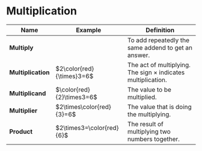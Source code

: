 # Multiplication

| Name | Example | Definition |
|---|---|---|
| **Multiply** |  | To add repeatedly the same addend to get an answer. |
| **Multiplication** | $2\color{red}{\times}3=6$ | The act of multiplying. The sign $\times$ indicates multiplication. |
| **Multiplicand** | $\color{red}{2}\times3=6$ | The value to be multiplied. |
| **Multiplier** | $2\times\color{red}{3}=6$ | The value that is doing the multiplying. |
| **Product** | $2\times3=\color{red}{6}$ | The result of multiplying two numbers together. |
